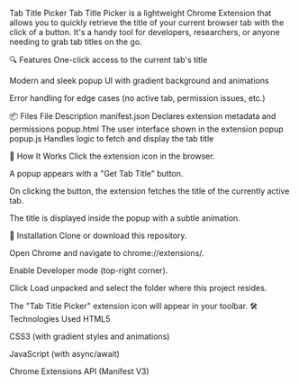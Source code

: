 Tab Title Picker
Tab Title Picker is a lightweight Chrome Extension that allows you to quickly retrieve the title of your current browser tab with the click of a button. It's a handy tool for developers, researchers, or anyone needing to grab tab titles on the go.

🔍 Features
One-click access to the current tab's title

Modern and sleek popup UI with gradient background and animations

Error handling for edge cases (no active tab, permission issues, etc.)

📦 Files
File	Description
manifest.json	Declares extension metadata and permissions
popup.html	The user interface shown in the extension popup
popup.js	Handles logic to fetch and display the tab title

🚀 How It Works
Click the extension icon in the browser.

A popup appears with a "Get Tab Title" button.

On clicking the button, the extension fetches the title of the currently active tab.

The title is displayed inside the popup with a subtle animation.

🧩 Installation
Clone or download this repository.

Open Chrome and navigate to chrome://extensions/.

Enable Developer mode (top-right corner).

Click Load unpacked and select the folder where this project resides.

The "Tab Title Picker" extension icon will appear in your toolbar.
🛠 Technologies Used
HTML5

CSS3 (with gradient styles and animations)

JavaScript (with async/await)

Chrome Extensions API (Manifest V3)
